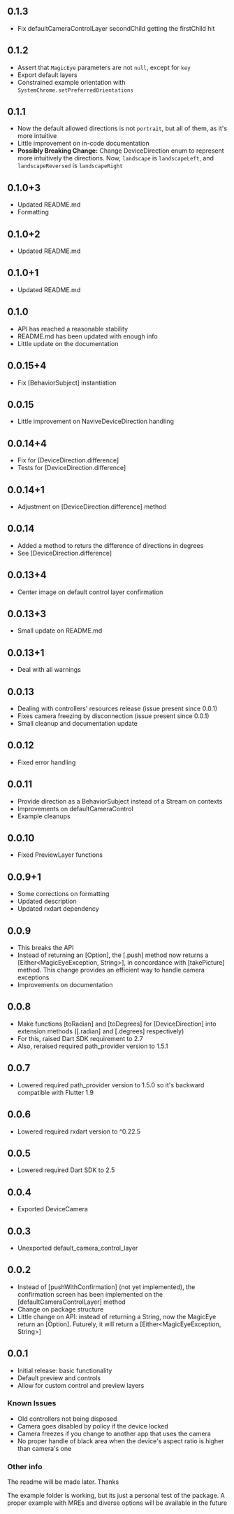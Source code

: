 ## 0.1.3

* Fix defaultCameraControlLayer secondChild getting the firstChild hit

## 0.1.2

* Assert that `MagicEye` parameters are not `null`, except for `key`
* Export default layers
* Constrained example orientation with `SystemChrome.setPreferredOrientations`

## 0.1.1

* Now the default allowed directions is not `portrait`, but all of them, as it's more intuitive
* Little improvement on in-code documentation
* **Possibly Breaking Change:** Change DeviceDirection enum to represent more intuitively the directions. Now, `landscape` is `landscapeLeft`, and `landscapeReversed` is  `landscapeRight`

## 0.1.0+3

* Updated README.md
* Formatting

## 0.1.0+2

* Updated README.md

## 0.1.0+1

* Updated README.md

## 0.1.0

* API has reached a reasonable stability
* README.md has been updated with enough info
* Little update on the documentation

## 0.0.15+4

* Fix [BehaviorSubject] instantiation

## 0.0.15

* Little improvement on NaviveDeviceDirection handling

## 0.0.14+4

* Fix for [DeviceDirection.difference]
* Tests for [DeviceDirection.difference]

## 0.0.14+1

* Adjustment on [DeviceDirection.difference] method

## 0.0.14

* Added a method to returs the difference of directions in degrees
* See [DeviceDirection.difference]

## 0.0.13+4

* Center image on default control layer confirmation

## 0.0.13+3

* Small update on README.md

## 0.0.13+1

* Deal with all warnings

## 0.0.13

* Dealing with controllers' resources release (issue present since 0.0.1)
* Fixes camera freezing by disconnection (issue present since 0.0.1)
* Small cleanup and documentation update

## 0.0.12

* Fixed error handling

## 0.0.11

* Provide direction as a BehaviorSubject instead of a Stream on contexts
* Improvements on defaultCameraControl
* Example cleanups

## 0.0.10

* Fixed PreviewLayer functions

## 0.0.9+1

* Some corrections on formatting
* Updated description
* Updated rxdart dependency

## 0.0.9

* This breaks the API
* Instead of returning an [Option<String>], the [.push] method now returns a [Either<MagicEyeException, String>], in concordance with [takePicture] method. This change provides an efficient way to handle camera exceptions
* Improvements on documentation

## 0.0.8

* Make functions [toRadian] and [toDegrees] for [DeviceDirection] into extension methods ([.radian] and [.degrees] respectively)
* For this, raised Dart SDK requirement to 2.7
* Also, reraised required path_provider version to 1.5.1

## 0.0.7

* Lowered required path_provider version to 1.5.0 so it's backward compatible with Flutter 1.9

## 0.0.6

* Lowered required rxdart version to ^0.22.5

## 0.0.5

* Lowered required Dart SDK to 2.5

## 0.0.4

* Exported DeviceCamera

## 0.0.3

* Unexported default_camera_control_layer

## 0.0.2

* Instead of [pushWithConfirmation] (not yet implemented), the confirmation screen has been implemented on the [defaultCameraControlLayer] method
* Change on package structure
* Little change on API: instead of returning a String, now the MagicEye return an [Option<String>]. Futurely, it will return a [Either<MagicEyeException, String>]

## 0.0.1

* Initial release: basic functionality
* Default preview and controls
* Allow for custom control and preview layers

### Known Issues

* Old controllers not being disposed
* Camera goes disabled by policy if the device locked
* Camera freezes if you change to another app that uses the camera
* No proper handle of black area when the device's aspect ratio is higher than camera's one

### Other info

The readme will be made later. Thanks

The example folder is working, but its just a personal test of the package. A proper example with MREs and diverse
options will be available in the future